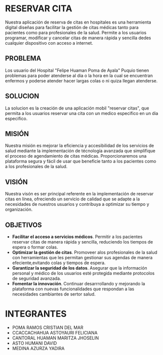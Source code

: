 # RESERVAR CITA 
Nuestra aplicación  de reserva de citas en hospitales es una herramienta digital diseñas para facilitar la gestión de citas médicas tanto para pacientes como para profesionales de la salud. Permite a los usuarios programar, modificar y cancelar citas de manera rápida y sencilla dedes cualquier dispositivo con acceso a internet. 
## PROBLEMA

Los usuario del Hospital "Felipe Huaman Poma de Ayala" Puquio tienen problemas para poder atenderse al dia o la hora en la cual se encuentran enfermos y poderse atender hacer largas colas o ni quiza llegan atenderse.

## SOLUCION

La solucion es la creación de una aplicación mobil "reservar citas", que permita a los usuarios reservar una cita con un medico especifico en un dia especifico.

## MISIÓN
Nuestra misión es mejorar la eficiencia y accesibilidad de los servicios de salud mediante la implementación de técnología avanzada que simplifique el proceso de agendamiento de citas médicas. Proporcionaremos una plataforma segura y fácil de usar que beneficie tanto a los pacientes como a los profesionales de la salud. 
## VISIÓN
Nuestra visón es ser principal referente en la implementación de reservar citas en línea, ofreciendo un servicio de calidad que se adapte a la necesidades de nuestros usuarios y contribuya a optimizar su tiempo y organización.

## OBJETIVOS
* **Facilitar el acceso a servicios médicos**.
Permitir a los pacientes reservar citas de manera rápida y sencilla, reduciendo los tiempos de espera o formar colas.
* **Optimizar la gestión de citas**.
Promoveer alos profesionales de la salud con herramientas que les permitan gestionar sus agendas de manera efeciente,evitando colas y tiempos de espera.
* **Garantizar la seguridad de los datos**.
Asegurar que la información personal y médico de los usuarios esté protegida mediante protocolos de seguridad avanzada.
* **Fomentar la innovación**.
Continuar desarrrollando y mejorando la plataforma con nuevas funcionalidades que respondan a las necesidades cambiantes de sertor salud.




# INTEGRANTES

- POMA RAMOS CRISTIAN  DEL MAR
- CCACCACHAHUA ASTOYAURI FELICIANA
- CANTORAL HUAMAN MARITZA JHOSELIN
- ASTO HUMANI DAVID
- MEDINA AZURZA YADIRA
  
